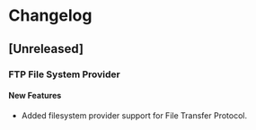 # Changelog

## [Unreleased]

### FTP File System Provider

#### New Features

- Added filesystem provider support for File Transfer Protocol.